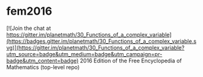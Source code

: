 # fem2016

[![Join the chat at https://gitter.im/planetmath/30_Functions_of_a_complex_variable](https://badges.gitter.im/planetmath/30_Functions_of_a_complex_variable.svg)](https://gitter.im/planetmath/30_Functions_of_a_complex_variable?utm_source=badge&utm_medium=badge&utm_campaign=pr-badge&utm_content=badge)
2016 Edition of the Free Encyclopedia of Mathematics (top-level repo)
